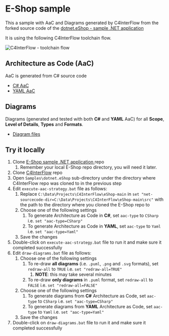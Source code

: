 
# E-Shop sample
This a sample with AaC and Diagrams generated by C4InterFlow from the forked source code of the [dotnet.eShop - sample .NET application ](https://github.com/SlavaVedernikov/DotNetEShop)

It is using the following C4InterFlow toolchain flow.

![C4InterFlow - toolchain flow](C4InterFlow%20-%20toolchain%20flow.png)

## Architecture as Code (AaC)
AaC is generated from C# source code
- [C# AaC](https://github.com/SlavaVedernikov/C4InterFlow/tree/master/Samples/dotnet.eShop/DotNetEShop/SoftwareSystems)
- [YAML AaC](https://github.com/SlavaVedernikov/C4InterFlow/tree/master/Samples/dotnet.eShop/DotNetEShop/Yaml/SoftwareSystems)

## Diagrams
Diagrams (generated and tested with both **C#** and **YAML** AaC) for all **Scope**, **Level of Details**, **Types** and **Formats**.
- [Diagram files](https://github.com/SlavaVedernikov/C4InterFlow/tree/master/Samples/dotnet.eShop/DotNetEShop/Diagrams)

## Try it locally

1. Clone [E-Shop sample .NET application ](https://github.com/SlavaVedernikov/DotNetEShop) repo
    1. Remember your local E-Shop repo directory, you will need it later.
1. Clone [C4InterFlow](https://github.com/SlavaVedernikov/C4InterFlow) repo
1. Open `Samples\dotnet.eShop` sub-directory under the directory where C4InterFlow repo was cloned to in the previous step
1. Edit `execute-aac-strategy.bat` file as follows:
    1. Replace `C:\Data\Projects\C4InterFlow\eShop-main` in `set "net-sourcecode-dir=C:\Data\Projects\C4InterFlow\eShop-main\src"` with the path to the directory where you cloned the E-Shop repo to
    1. Choose one of the following settings
        1. To generate Architecture as Code in **C#**, set `aac-type` to `CSharp` i.e. `set "aac-type=CSharp"`
        1. To generate Architecture as Code in **YAML**, set `aac-type` to `Yaml` i.e. `set "aac-type=Yaml"`
    1. Save the changes
1. Double-click on `execute-aac-strategy.bat` file to run it and make sure it completed successfully
1. Edit `draw-diagrams.bat` file as follows:
    1. Choose one of the following settings
        1. To re-draw **all diagrams** (i.e. `.puml`, `.png` and `.svg` formats), set `redraw-all` to `TRUE` i.e. `set "redraw-all=TRUE"`
            1. **NOTE**: this may take several minutes
        1. To re-draw **only diagrams** in `.puml` format, set `redraw-all` to `FALSE` i.e. `set "redraw-all=FALSE"`
    1. Choose one of the following settings
        1. To generate diagrams from **C#** Architecture as Code, set `aac-type` to `CSharp` i.e. `set "aac-type=CSharp"`
        1. To generate diagrams from **YAML** Architecture as Code, set `aac-type` to `Yaml` i.e. `set "aac-type=Yaml"`
    1. Save the changes
1. Double-click on `draw-diagrams.bat` file to run it and make sure it completed successfully

